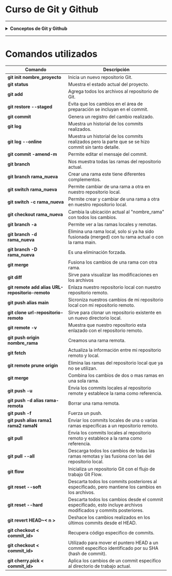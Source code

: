 # Curso de Git y Github

---

<details><summary> <b>Conceptos de Git y Github</b></summary>

## Que es git

>Es un controlador de versiones este es un sistema que registra cada
>cambio que se realiza en el código fuente de un proyecto. Esto
>te permite tener un histórico de todos los cambios producidos
>en sus ficheros, saber quién lo hizo y cuándo.

## Los 3 estados de git
* Modified: Es cuando un archivo ha sido creado, eliminado o modificados.
* Staged: Es cuando el archivo ha sido marcado como  preparado para ser confirmado en el repositorio local.
* Commited: Es cuado el los archivos marcados como preparados son subidos al repositorio local.

![3 tipos de estados](/img/image.png)

## Que es el head
>El head es basicamente decirte estoy aqui.

## Que es un commit
>Son como un punto de guardado como en un videojuego.

## Que es una rama

>Una rama es un snapshot de la division del codigo, en otras palabras son apuntadores que apuntan a un commit.

![ramas](/img/image-1.png)

## ¿Git y GitHub son lo mismo?

>Respuesta corta no, git es un controlador de versione encambio github es servicio de alojamiento en la nube de código fuente basado en el sistema de control de versiones(git).

![git_vs_github](/img/image3.png)

## Fusionar ramas
>La fusion de dos ramas es cuando integramos los cambios de una rama a otra.

## Porque eliminar una rama?
>Porque es una buena practica ademas se mantiene limpio el espacio de trabajo

## Conflictos en git
>Un conflicto en es cuando git no sabe que cambio debe prevalecer posterior a un merge, lo que requiere que lo resolvamos manualmente.

![conflicto](/img/image2.png)

## Dentro de github podemos encontrar lo siguiente

* Ver mi perfil y mis repositorio: Podemos ver nuestra información de nuestro perfil, repositorios, organizaciones a las que pertenecemos y ver nuestras contribuciones.
* Buscar perfiles, repositorios , etc.: Podemos ver nuestros repositorios y repositorios de otras personas.
* Proyectos: Nos permite ver, crear y gestionar proyectos.
* Organizaciones: Nos permite crear repositorios privados y poder agregar personas a este.
* Repositorios y codigo: Podemos ver archivos de los repositorios publicos y personales, se puede realizar cambios en el código.
* Acciones en los repositorios: Las actions nos permiten automatizar las tareas en nuetro repositorio.

### Para usar un repositorio remoto debemos hacer lo siguiente
* Crear una cuenta en GitHub
* Crear un repositorio local en nuestro ordenador.
* Vincular el repositorio local con el repositorio remoto en GitHub
* Sicronizar nuestros cambios del repositorio local con el repositorio remoto

## Push, pull y pull request

### ¿Que es git push?

>Es un comando que nos permite subir los cambios de nuestro repositorio local a nuestro repositorio remoto. Este se asocia a solo una rama.

### ¿Que es git pull?
>Es un comando que nos permite descargar los cambios de nuestro repositorio remoto a nuestro repositorio local.

### Malas prácticas del git push
>El git push -f o git force push, es una mala práctica porque puede sobreescribir los cambios de otros usuarios en el repositorio remoto.

### Como crear un pull request o PR
>Un pull request es una solicitud de revision y fusión de los cambios de una rama en otra rama que son enviados al repositorio original. Un pull request se puede crear desde la plataforma de GitHub o desde la linea de comandos de git. Se puede hacer pull request con commits pequeños y poder visualizarlos, esto cuenta como una buena práctica.


## Gitglow
>Es un flujo de trabajo ramificado que utiliza varias ramas.

![gitflow](/img/images4.png)

* main o master: Es la rama principal que contiene el código de producción.
* develop: Esta rama de desarrollo donde se realizan los cambios principales.
* features: Estos son caracteristicas nuevas del proyecto.
* release: Estos son cambios de último momento.
* Hotflix: Son parches o arreglar bugs pequeños que son parte del main.

## Github flow
>Es un flujo de trabajo de git mas simple, porque solo utiliza dos ramas.

![gitflow](/img/images5.png)

>Las ramas son las siguientes:
* main: Es la rama principal que contiene el código estable.
* feature: Esta rama es para desarrollar nuevas caracteristicas.

### Trunk Based Development
>Es una estrategia donde se prioriza hacer commits desde la rama principal, en caso de necesitar ramas se hacen PR pequeños para integrarlos lo antes posible.

### Ship/ Show / Ask
* Ship: Son los cambios listos para fusionarse con la rama principal.
* Show: Son los cambios que deben ser revisados po CI antes de fusionarse con la rama principal.
* Ask : Son los cambios que requieren de una PR, antes de ser fusionados.

## Buenas prácticas

## Commits
## ¿Cada cuánto hacer un commit?
>Los commits deben ser pequeños agrupando pequeñas mejoras o acciones.

## ¿Como escribir un buen commit?
>Se debe usar un verbo imperativo.Por ejemplo: "Add", "Feat", etc.
>No se debe usar puntos suspensivos o punto final.
>El commit debe tener como máximo 50 caracteres.
>El commit debe ser claro y especifico.
>Se debe usar un prefijo para los commits y que estos sean más semánticos.

## Ejemplo

![ejemplo de un buen commit](img/image6.png)

## Prefijos para los commits

* **feat**: Nueva característica para el usuario.
* **fix** : Es cuando se arregla un bug que afecta al usuario..
* **perf**: Es para cambios que mejoran el rendimiento del sitio. 
* **build**: Es para cambios en el sistema de build, tareas de despliegue o instalación.
* **ci** : Es para cambios en la integración continua.
* **docs** : Es para cambios en la documentación.
* **refactor**: Es para la refactorización del código como cambios de nombre de variables o funciones.
* **style** : Es para cambios de formato, tabulaciones, espacios o puntos y coma, etc; no afectan al usuario.
* **test** : Este añade tests o refactoriza uno existente.
  
## Ramas
## ¿Como elegir un buen nombre para mi rama?
>Para elegir un buen nombre de la rama, es recomendable usar el nombre de la accion que se va a realizar en la rama.

## ¿Cuándo deshacer cambios?

>Cuando el proyecto deja de funcionar.
>Para recuperar código eliminado.
>Para recuperar archivos eliminados.

## ¿Qué comando debo usar para deshacer un cambio que hice en un archivo?

>Esto depende de si desea deshacer el cambio en todo el commit o solo en el archivo.
>Si desea deshacer el cambio en todo el commit, use git reset soft <commit_id>.
>Si desea deshacer el cambio solo en el archivo, use git checkout -- <commit_id> <archivo> && git checkout HEAD -- <archivo>.

## Comandos destructivos y no destructivos

## Comandos destructivos

>Estos afectan el historial de commits realizados.

>Entre estos tenemos:

- **git rebase**
- **git commit amend**
- **git reset**
- **git push --force**

## Comandos no destructivos
>Trabajan en base al historial sin afectarlo.
>Entre estos tenemos:

- **git checkout**


## ¿Qué son los Hooks?
>Los Hooks son scripts que se ejecutan automáticamente antes o después de que ocurra un evento específico en Git.
>Estos eventos pueden ser: commits, pushes, entre otros.
>Estos permiten automatizar tareas repetitivas, como enviar notificaciones por Slack o ejecutar pruebas unitarias.

>Existen dos:
- **Hooks del lado del cliente**
  Afectan solo al repositorio local que los contiene.
  Pueden ser:
  > - **Pre-commit**: Se ejecuta antes de que se realice un commit. Se puede utilizar para verificar que el código cumpla con ciertos estándares o para ejecutar pruebas unitarias.
  >- **Post-commit**: Se ejecuta después de que se realiza un commit. Se puede utilizar para enviar notificaciones por Slack o para actualizar automáticamente la documentación.
  >- **Pre-push**: Se ejecuta antes de que se envíe un push al repositorio remoto. Se puede utilizar para verificar que no se estén enviando cambios no deseados.
  >- **Post-push**: Se ejecuta después de que se envía un push al repositorio remoto. Se puede utilizar para actualizar automáticamente la rama de producción o para enviar notificaciones a otros desarrolladores.
  >- **Post-checkout-Post-merge**: Permite limpiar un directorio de trabajo, tras realizar un checkout.
- **Hooks del lado del servidor**
  >Pueden ser:
  >- **Pre-receive**: Comprueba los commits que se quieran guardar.
  >- **update**: Es cuando llega ese git push y haces comprobaciones.
  >- **post-receive**: Es cuando el push ya sea ha sincronizado y haces acciones. 
  
## ¿Qué son los Alias?
>Son atajos que permiten personalizar los comandos de Git.

![ejemplo de alias](img/image7.png)

## Trucos en git
**Guarda tus cambios temporalmente**
* git stash
* git stash -u
* git stash pop

**Aplicar cambios de commits en especifico**
* git cherry-pick < id_commit >

**Detectar que commit ha introducido un bug**
* git bisect
* git bisect start
* git bisect bad
* git bisect good
* git bisect reset

**Cambiar el nombre de un commit**

* git commit --amend -m < descripcion commit>

**Recupera un archivo en concreto de otra rama o commit**

* git checkout < id_commit> < nombre_archivo>

</details>

---

# Comandos utilizados
| Comando                     | Descripción                                                                |
| -------------------------   | -----------------------------------------------------------------          |
| **git init nombre_proyecto**    | Inicia un nuevo repositorio Git.                                           |
| **git status**                | Muestra el estado actual del proyecto.                                     |
| **git add**                   | Agrega todos los archivos al repositorio de Git.                           |
| **git restore --staged**      | Evita que los cambios en el área de preparación se incluyan en el commit.  |
| **git commit**                | Genera un registro del cambio realizado.                                   |
| **git log**                   | Muestra un historial de los commits realizados.                            |
| **git log --online**                   | Muestra un historial de los commits realizados pero la parte que se se hizo commit sin tanto detalle.                            |
| **git commit -amend-m**       | Permite editar el mensaje del commit.                                      |
| **git branch**               | Nos muestra todas las ramas del repositorio actual.                        |
| **git branch rama_nueva**  | Crear una rama este tiene diferentes complementos.                         |
| **git switch rama_nueva**  | Permite cambiar de una rama a otra en nuestro repositorio local.            |
| **git switch -c rama_nueva**  | Permite crear y cambiar de una rama a otra en nuestro repositorio local.            |
| **git checkout rama_nueva**| Cambia la ubicación actual al "nombre_rama" con todos los cambios.         |
| **git branch -a**            | Permite ver a las ramas locales y remotas.                                 |
| **git branch -d rama_nueva**            |Elimina una rama local, solo si ya ha sido fusionada (merged) con tu rama actual o con la rama main.  |
| **git branch -D rama_nueva**            | Es una eliminación forzada.                  |
| **git merge**            | Fusiona los cambios de una rama con otra rama.                  |
| **git diff**            | Sirve para visualizar las modificaciones en los archivos|
| **git remote add alias URL-repositorio-remoto**| Enlaza nuestro repositorio local con nuestro repositorio remoto.|
| **git push alias  main**     | Sicroniza nuestros cambios de mi repositorio local con mi repositorio remoto.|
| **git clone url-repositorio-remoto**| Sirve para clonar un repositorio existente en un nuevo directorio local.|
| **git remote -v**             | Muestra que nuestro repositorio esta enlazado con el repositorio remoto.   |
| **git push origin nombre_rama**| Creamos una rama remota.				                   |
| **git fetch**                 | Actualiza la información entre mi repositorio remoto y local.	           |
| **git remote prune origin**   | Elimina las ramas del repositorio local que ya no se utilizan.	           |
| **git merge**                | Combina los cambios de dos o mas ramas en una sola rama.		   |
| **git push -u**               | Envia los commits locales al repositorio remote y establece la rama como referencia. |
| **git push -d alias rama-remota** | Borrar una rama remota.                                            |
| **git push -f**               | Fuerza un push.                                                            |
| **git push alias rama1 rama2 ramaN** | Enviar los commits locales de una o varias ramas específicas a un repositorio remoto.|
| **git pull**               | Envia los commits locales al repositorio remoto y establece a la rama como referencia. |
| **git pull --all**            | Descarga todos los cambios de todas las ramas remotas y  las fusiona con las del repositorio local. |
| **git flow**                  | Inicializa un repositorio Git con el flujo de trabajo Git Flow.            |
| **git reset --soft**          | Descarta todos los commits posteriores al especificado, pero mantiene los cambios en los archivos. |
| **git reset --hard**          | Descarta todos los cambios desde el commit especificado, esto incluye archivos modificados y commits posteriores.|
| **git revert HEAD~< n >**       | Deshace los cambios realizados en los últimos <n> commits desde el HEAD.   |
| **git checkout < commit_id>**  | Recupera código especifico de commits.       				   |
| **git checkout < commit_id>**        |  Utilizado para mover el puntero HEAD a un commit específico identificado por su SHA (hash de commit).      |
| **git cherry.pick < commit_id>**     |  Aplica los cambios de un commit especifico al directorio de trabajo actual.      |